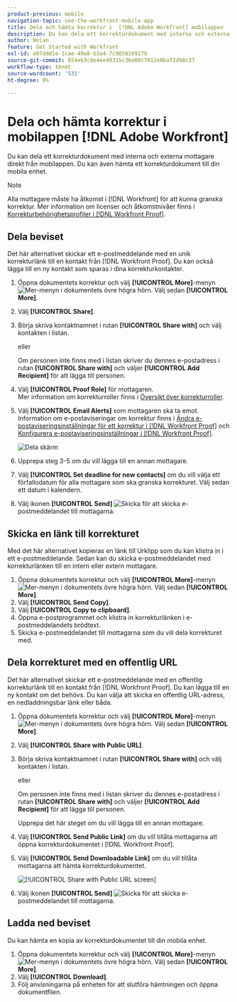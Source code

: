 ```yaml
---
product-previous: mobile
navigation-topic: use-the-workfront-mobile-app
title: Dela och hämta korrektur i  [!DNL Adobe Workfront] mobilappen
description: Du kan dela ett korrekturdokument med interna och externa mottagare direkt från mobilappen. Du kan även hämta ett korrekturdokument till din mobila enhet.
author: Nolan
feature: Get Started with Workfront
exl-id: a97ddd1e-1cae-49a8-b3a4-7c9850169179
source-git-commit: 854eb3c0e4ee49315c36e00c7012e0baf2d98c37
workflow-type: tm+mt
source-wordcount: '531'
ht-degree: 0%

---
```


# Dela och hämta korrektur i mobilappen [!DNL Adobe Workfront]

Du kan dela ett korrekturdokument med interna och externa mottagare direkt från mobilappen. Du kan även hämta ett korrekturdokument till din mobila enhet.

>[!NOTE]
>
>Alla mottagare måste ha åtkomst i [!DNL Workfront] för att kunna granska korrektur. Mer information om licenser och åtkomstnivåer finns i [Korrekturbehörighetsprofiler i [!DNL Workfront Proof]](../../../workfront-proof/wp-acct-admin/account-settings/proof-perm-profiles-in-wp.md).

## Dela beviset

Det här alternativet skickar ett e-postmeddelande med en unik korrekturlänk till en kontakt från [!DNL Workfront Proof]. Du kan också lägga till en ny kontakt som sparas i dina korrekturkontakter.

1. Öppna dokumentets korrektur och välj **[!UICONTROL More]**-menyn ![Mer-menyn](assets/mobile-verticalmoremenu-20x33.png) i dokumentets övre högra hörn. Välj sedan **[!UICONTROL More]**.
1. Välj **[!UICONTROL Share]**.
1. Börja skriva kontaktnamnet i rutan **[!UICONTROL Share with]** och välj kontakten i listan.

   eller

   Om personen inte finns med i listan skriver du dennes e-postadress i rutan **[!UICONTROL Share with]** och väljer **[!UICONTROL Add Recipient]** för att lägga till personen.

1. Välj **[!UICONTROL Proof Role]** för mottagaren.\
   Mer information om korrekturroller finns i [Översikt över korrekturroller](../../../review-and-approve-work/proofing/proofing-overview/proof-roles.md).
1. Välj **[!UICONTROL Email Alerts]** som mottagaren ska ta emot.\
   Information om e-postaviseringar om korrektur finns i [Ändra e-postaviseringsinställningar för ett korrektur i  [!DNL Workfront Proof]](../../../workfront-proof/wp-emailsntfctns/email-alerts/change-email-alert-settings-wp.md) och [Konfigurera e-postaviseringsinställningar i [!DNL Workfront Proof]](../../../workfront-proof/wp-emailsntfctns/email-alerts/config-email-notification-settings-wp.md).

   ![Dela skärm](assets/mobile-shareproof-350x551.png)

1. Upprepa steg 3-5 om du vill lägga till en annan mottagare.
1. Välj **[!UICONTROL Set deadline for new contacts]** om du vill välja ett förfallodatum för alla mottagare som ska granska korrekturet. Välj sedan ett datum i kalendern.
1. Välj ikonen **[!UICONTROL Send]** ![Skicka ](assets/mobile-send-icon-25x26.png) för att skicka e-postmeddelandet till mottagarna.

## Skicka en länk till korrekturet

Med det här alternativet kopieras en länk till Urklipp som du kan klistra in i ett e-postmeddelande. Sedan kan du skicka e-postmeddelandet med korrekturlänken till en intern eller extern mottagare.

1. Öppna dokumentets korrektur och välj **[!UICONTROL More]**-menyn ![Mer-menyn](assets/mobile-verticalmoremenu-20x33.png) i dokumentets övre högra hörn. Välj sedan **[!UICONTROL More]**.
1. Välj **[!UICONTROL Send Copy]**.
1. Välj **[!UICONTROL Copy to clipboard]**.
1. Öppna e-postprogrammet och klistra in korrekturlänken i e-postmeddelandets brödtext.
1. Skicka e-postmeddelandet till mottagarna som du vill dela korrekturet med.

## Dela korrekturet med en offentlig URL

Det här alternativet skickar ett e-postmeddelande med en offentlig korrekturlänk till en kontakt från [!DNL Workfront Proof]. Du kan lägga till en ny kontakt om det behövs. Du kan välja att skicka en offentlig URL-adress, en nedladdningsbar länk eller båda.

1. Öppna dokumentets korrektur och välj **[!UICONTROL More]**-menyn ![Mer-menyn](assets/mobile-verticalmoremenu-20x33.png) i dokumentets övre högra hörn. Välj sedan **[!UICONTROL More]**.
1. Välj **[!UICONTROL Share with Public URL]**.
1. Börja skriva kontaktnamnet i rutan **[!UICONTROL Share with]** och välj kontakten i listan.

   eller

   Om personen inte finns med i listan skriver du dennes e-postadress i rutan **[!UICONTROL Share with]** och väljer **[!UICONTROL Add Recipient]** för att lägga till personen.

   Upprepa det här steget om du vill lägga till en annan mottagare.

1. Välj **[!UICONTROL Send Public Link]** om du vill tillåta mottagarna att öppna korrekturdokumentet i [!DNL Workfront Proof].
1. Välj **[!UICONTROL Send Downloadable Link]** om du vill tillåta mottagarna att hämta korrekturdokumentet.

   ![[!UICONTROL Share with Public URL screen]](assets/mobile-sharepublicurl-proof-350x296.png)

1. Välj ikonen **[!UICONTROL Send]** ![Skicka ](assets/mobile-send-icon-25x26.png) för att skicka e-postmeddelandet till mottagarna.

## Ladda ned beviset

Du kan hämta en kopia av korrekturdokumentet till din mobila enhet.

1. Öppna dokumentets korrektur och välj **[!UICONTROL More]**-menyn ![Mer-menyn](assets/mobile-verticalmoremenu-20x33.png) i dokumentets övre högra hörn. Välj sedan **[!UICONTROL More]**.
1. Välj **[!UICONTROL Download]**.
1. Följ anvisningarna på enheten för att slutföra hämtningen och öppna dokumentfilen.
